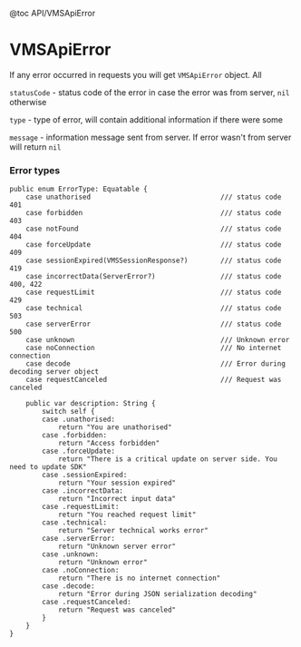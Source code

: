 @toc API/VMSApiError

# VMSApiError #

If any error occurred in requests you will get `VMSApiError` object. All

`statusCode` - status code of the error in case the error was from server, `nil` otherwise

`type` - type of error, will contain additional information if there were some

`message` - information message sent from server. If error wasn't from server will return `nil`


### Error types

```
public enum ErrorType: Equatable {
    case unathorised                                /// status code 401
    case forbidden                                  /// status code 403
    case notFound                                   /// status code 404
    case forceUpdate                                /// status code 409
    case sessionExpired(VMSSessionResponse?)        /// status code 419
    case incorrectData(ServerError?)                /// status code 400, 422
    case requestLimit                               /// status code 429
    case technical                                  /// status code 503
    case serverError                                /// status code 500
    case unknown                                    /// Unknown error
    case noConnection                               /// No internet connection
    case decode                                     /// Error during decoding server object
    case requestCanceled                            /// Request was canceled
    
    public var description: String {
        switch self {
        case .unathorised:
            return "You are unathorised"
        case .forbidden:
            return "Access forbidden"
        case .forceUpdate:
            return "There is a critical update on server side. You need to update SDK"
        case .sessionExpired:
            return "Your session expired"
        case .incorrectData:
            return "Incorrect input data"
        case .requestLimit:
            return "You reached request limit"
        case .technical:
            return "Server technical works error"
        case .serverError:
            return "Unknown server error"
        case .unknown:
            return "Unknown error"
        case .noConnection:
            return "There is no internet connection"
        case .decode:
            return "Error during JSON serialization decoding"
        case .requestCanceled:
            return "Request was canceled"
        }
    }
}
```
